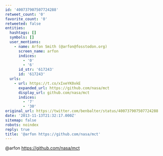 ```yaml
---
id: '400737907507724288'
retweet_count: '0'
favorite_count: '0'
retweeted: false
entities:
  hashtags: []
  symbols: []
  user_mentions:
    - name: Arfon Smith (@arfon@fosstodon.org)
      screen_name: arfon
      indices:
        - '0'
        - '6'
      id_str: '617243'
      id: '617243'
  urls:
    - url: https://t.co/xIxeYK0xkE
      expanded_url: https://github.com/nasa/mct
      display_url: github.com/nasa/mct
      indices:
        - '7'
        - '30'
original_url: https://twitter.com/benbalter/status/400737907507724288
date: '2013-11-13T21:32:17.000Z'
sitemap: false
robots: noindex
reply: true
title: '@arfon https://github.com/nasa/mct'
---
```


@arfon https://github.com/nasa/mct